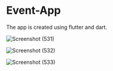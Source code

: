 # Event-App
The app is created using flutter and dart.


![Screenshot (531)](https://user-images.githubusercontent.com/80529211/126822183-fd4a8aac-b045-4378-823f-560070fdfb5c.png)

![Screenshot (532)](https://user-images.githubusercontent.com/80529211/126822347-2343b3b3-ccf1-42e3-a790-75ba26388dd3.png)


![Screenshot (533)](https://user-images.githubusercontent.com/80529211/126822449-372dc1e2-e41c-42b5-95f1-1b3a2dd093e3.png)


